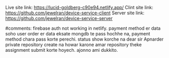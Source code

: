 Live site link: https://lucid-goldberg-c90e94.netlify.app/
Clint site link: https://github.com/jewelran/device-service-client
Server site link: https://github.com/jewelran/device-service-server

#comments: firebase auth not working in netlify.
 payment method er data soho user order er data eksate mongdb te pass hochhe na, 
 payment method chara pass korte perechi. 
 status show korche na 
dear sir Apnarder private repository create na howar karone amar repository theke assignment submit korte hoyech. ajonno ami dukkito.







